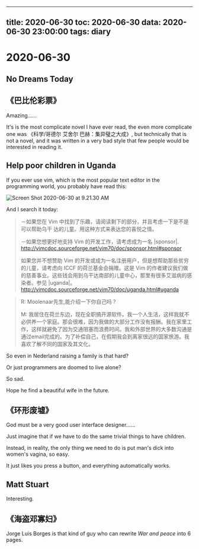 
---
title: 2020-06-30
toc: 2020-06-30
data: 2020-06-30 23:00:00
tags: diary
---


# 2020-06-30

## No Dreams Today

## 《巴比伦彩票》

Amazing……

It's is the most complicate novel I have ever read, the even more complicate one was 《科学/哥德尔 艾舍尔 巴赫：集异璧之大成》, but technically that is not a novel, and it was written in a very bad style that few people would be interested in reading it.



## Help poor children in Uganda

If you ever use vim, which is the most popular text editor in the programming world, you probably have read this:

![Screen Shot 2020-06-30 at 9.21.30 AM](https://tva1.sinaimg.cn/large/007S8ZIlgy1gga1yskvmdj318d0u0qf3.jpg)

And I search it today:

> －如果您在 Vim 中找到了乐趣，请阅读剩下的部分，并且考虑一下是不是可以帮助乌干
> 达的儿童。用这种方式来表达您的喜悦之情。
>
> －如果您想更好地支持 Vim 的开发工作，请考虑成为一名 |sponsor|.
> http://vimcdoc.sourceforge.net/vim70/doc/sponsor.html#sponsor
>
> 如果您并不想赞助 Vim 的开发或成为一名注册用户，但是想帮助那些贫穷的儿童，请考虑向 ICCF 的荷兰基金会捐赠。这是 Vim 的作者建议我们做的慈善事业。这些钱会用到乌干达南部的儿童中心，那里有很多艾滋病的感染者。参见 |uganda|。
> http://vimcdoc.sourceforge.net/vim70/doc/uganda.html#uganda
>
> 

> R: Moolenaar先生,能介绍一下你自己吗？
>
> M: 我居住在荷兰东边，现在全职搞开源软件。我一个人生活，这样我就不必供养一个家庭。那会很难，因为我做的大部分工作没有报酬。我在家里工作，这样就避免了因为交通阻塞而浪费时间。我和外部世界的大多数沟通是通过email完成的。为了补偿自己，在假期我会到离家很远的国家旅游。我喜欢了解不同的国家及其文化。



So even in Nederland raising a family is that hard?

Or just programmers are doomed to live alone?

So sad. 

Hope he find a beautiful wife in the future.

## 《环形废墟》

God must be a very good user interface designer……

Just imagine that if we have to do the same trivial things to have children.

Instead, in reality, the only thing we need to do is put man's dick into women's vagina, so easy.

It just likes you press a button, and everything automatically works.

## Matt Stuart

Interesting.

## 《海盗邓寡妇》

Jorge Luis Borges is that kind of guy who can rewrite *War and peace* into 6 pages.


